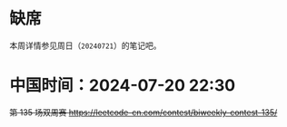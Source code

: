 
# 缺席

本周详情参见周日（`20240721`）的笔记吧。

# 中国时间：2024-07-20 22:30

~~第 135 场双周赛 https://leetcode-cn.com/contest/biweekly-contest-135/~~
